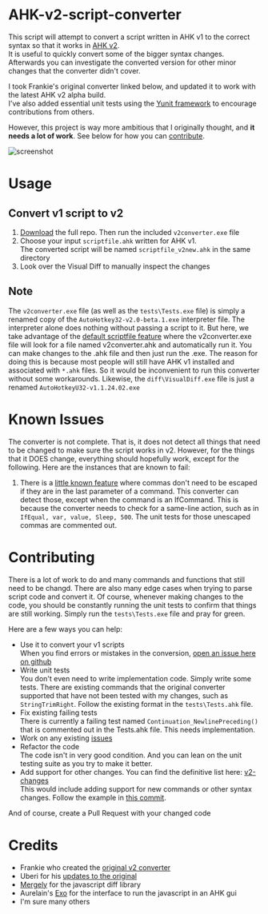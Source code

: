 # AHK-v2-script-converter
This script will attempt to convert a script written in AHK v1 to the correct syntax so that it works in [AHK v2](https://autohotkey.com/v2/).  
It is useful to quickly convert some of the bigger syntax changes. Afterwards you can investigate the converted version for other minor changes that the converter didn't cover.

I took Frankie's original converter linked below, and updated it to work with the latest AHK v2 alpha build.  
I've also added essential unit tests using the [Yunit framework](https://github.com/Uberi/Yunit) to encourage contributions from others.

However, this project is way more ambitious that I originally thought, and __it needs a lot of work__. See below for how you can [contribute](#contributing).

![screenshot](https://github.com/mmikeww/AHK-v2-script-converter/blob/master/screenshot.jpg)

# Usage
## Convert v1 script to v2
1. [Download](https://github.com/mmikeww/AHK-v2-script-converter/archive/master.zip) the full repo. Then run the included `v2converter.exe` file
2. Choose your input `scriptfile.ahk` written for AHK v1.  
   The converted script will be named `scriptfile_v2new.ahk` in the same directory
3. Look over the Visual Diff to manually inspect the changes

## Note
The `v2converter.exe` file (as well as the `tests\Tests.exe` file) is simply a renamed copy of the `AutoHotkey32-v2.0-beta.1.exe` interpreter file. The interpreter alone does nothing without passing a script to it. But here, we take advantage of the [default scriptfile feature](https://lexikos.github.io/v2/docs/Scripts.htm#defaultfile) where the v2converter.exe file will look for a file named v2converter.ahk and automatically run it. You can make changes to the .ahk file and then just run the .exe. The reason for doing this is because most people will still have AHK v1 installed and associated with `*.ahk` files. So it would be inconvenient to run this converter without some workarounds. Likewise, the `diff\VisualDiff.exe` file is just a renamed `AutoHotkeyU32-v1.1.24.02.exe`

# Known Issues
The converter is not complete. That is, it does not detect all things that need to be changed to make sure the script works in v2. However, for the things that it DOES change, everything should hopefully work, except for the following. Here are the instances that are known to fail:
1. There is a [little known feature](https://autohotkey.com/docs/commands/_EscapeChar.htm) where commas don't need to be escaped if they are in the last parameter of a command. This converter can detect those, except when the command is an IfCommand. This is because the converter needs to check for a same-line action, such as in `IfEqual, var, value, Sleep, 500`. The unit tests for those unescaped commas are commented out.

# Contributing
There is a lot of work to do and many commands and functions that still need to be changd. There are also many edge cases when trying to parse script code and convert it. Of course, whenever making changes to the code, you should be constantly running the unit tests to confirm that things are still working. Simply run the `tests\Tests.exe` file and pray for green.  

Here are a few ways you can help:

- Use it to convert your v1 scripts  
  When you find errors or mistakes in the conversion, [open an issue here on github](https://github.com/mmikeww/AHK-v2-script-converter/issues)
- Write unit tests  
  You don't even need to write implementation code. Simply write some tests. There are existing commands that the original converter supported that have not been tested with my changes, such as `StringTrimRight`. Follow the existing format in the `tests\Tests.ahk` file.
- Fix existing failing tests  
  There is currently a failing test named `Continuation_NewlinePreceding()` that is commented out in the Tests.ahk file.
  This needs implementation.
- Work on any existing [issues](https://github.com/mmikeww/AHK-v2-script-converter/issues)
- Refactor the code  
  The code isn't in very good condition. And you can lean on the unit testing suite as you try to make it better.
- Add support for other changes. You can find the definitive list here: [v2-changes](https://autohotkey.com/v2/v2-changes.htm)  
  This would include adding support for new commands or other syntax changes. Follow the example in [this commit](https://github.com/mmikeww/AHK-v2-script-converter/commit/6f9fce882a846b15776431a4b27cac9a2aba30d3).

And of course, create a Pull Request with your changed code

# Credits
- Frankie who created the [original v2 converter](https://autohotkey.com/board/topic/65333-v2-script-converter/)
- Uberi for his [updates to the original](https://autohotkey.com/board/topic/65333-v2-script-converter/?p=419671)
- [Mergely](https://github.com/wickedest/Mergely) for the javascript diff library
- Aurelain's [Exo](https://autohotkey.com/boards/viewtopic.php?t=5714) for the interface to run the javascript in an AHK gui
- I'm sure many others
